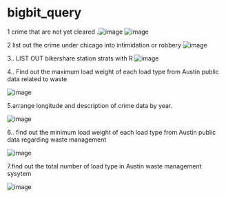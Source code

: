 # bigbit_query
1 crime that are not yet cleared
.![image](https://user-images.githubusercontent.com/100956157/156870162-0af23577-9721-4c50-8414-edb258907984.png)
![image](https://user-images.githubusercontent.com/100956157/156870257-d07f1a42-45f9-4d1c-8679-4770f5bc5cc9.png)

2 list out the crime under chicago into intimidation or robbery
![image](https://user-images.githubusercontent.com/100956157/156870399-f53bc180-a172-4aab-9f8c-73ac9b33190b.png)

3.. LIST OUT bikershare station strats with R
![image](https://user-images.githubusercontent.com/100956157/156887915-ff5628a1-7a74-4c27-b232-b105e8f82cf6.png)

4..	Find out the maximum load weight of each load type from Austin public data related to waste

![image](https://user-images.githubusercontent.com/100956157/156888087-061cb0c4-3fd1-43f0-a83f-cceab1f424e6.png)

5.arrange longitude and description of crime data by year.

![image](https://user-images.githubusercontent.com/100956157/156888214-6c3fc316-f6a8-43f1-be25-8dcbc991686e.png)

6..  find out the minimum load weight of each load type from Austin public data regarding waste management

![image](https://user-images.githubusercontent.com/100956157/156888394-f480b2ac-65c3-46a9-ad1b-e2c60a8ba095.png)

7.find out the total number of load type in Austin waste management sysytem

![image](https://user-images.githubusercontent.com/100956157/156888486-2b64d7e1-304f-4e2a-b767-27172751c731.png)


